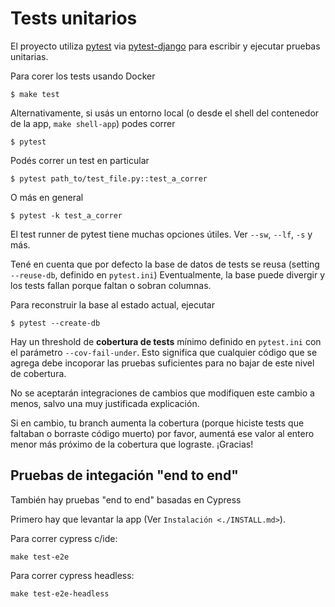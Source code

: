 # Tests unitarios

El proyecto utiliza [pytest](https://pytest.org/en/latest/) via [pytest-django](https://pytest-django.readthedocs.io)
para escribir y ejecutar pruebas unitarias.

Para corer los tests usando Docker

```
$ make test
```

Alternativamente, si usás un entorno local (o desde el shell del contenedor de la app, `make shell-app`)
podes correr

```
$ pytest
```

Podés correr un test en particular

```
$ pytest path_to/test_file.py::test_a_correr
```

O más en general

```
$ pytest -k test_a_correr
```

El test runner de pytest tiene muchas opciones útiles. Ver `--sw`, `--lf`, `-s` y más.

Tené en cuenta que por defecto la base de datos de tests se reusa (setting `--reuse-db`, definido en `pytest.ini`)
Eventualmente, la base puede divergir y los tests fallan porque faltan o sobran columnas.

Para reconstruir la base al estado actual, ejecutar

```
$ pytest --create-db

```

Hay un threshold de **cobertura de tests** mínimo definido en `pytest.ini` con el parámetro
`--cov-fail-under`. Esto significa que cualquier código que se agrega debe incoporar las pruebas
suficientes para no bajar de este nivel de cobertura.

No se aceptarán integraciones de cambios que modifiquen este cambio a menos, salvo una
muy justificada explicación.

Si en cambio, tu branch aumenta la cobertura (porque hiciste tests que
faltaban o borraste código muerto) por favor, aumentá ese valor al entero menor más próximo de
la cobertura que lograste. ¡Gracias!


## Pruebas de integación "end to end"

También hay pruebas "end to end" basadas en Cypress

Primero hay que levantar la app (Ver `Instalación <./INSTALL.md>`).

Para correr cypress c/ide:

```
make test-e2e
```

Para correr cypress headless:

```
make test-e2e-headless
```
